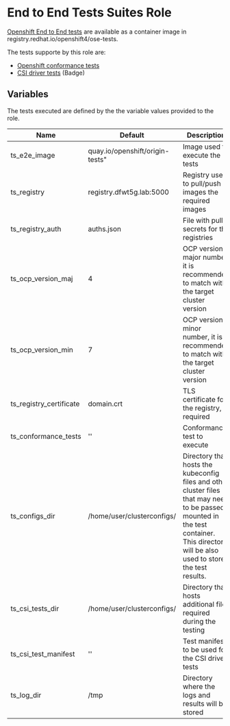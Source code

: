 # End to End Tests Suites Role

[Openshift End to End tests](https://github.com/openshift/openshift-tests) are available as a container image in registry.redhat.io/openshift4/ose-tests.

The tests supporte by this role are:
 - [Openshift conformance tests](https://github.com/openshift/openshift-tests)
 - [CSI driver tests](https://redhat-connect.gitbook.io/openshift-badges/badges/container-storage-interface-csi-1/workflow/test-environment) (Badge)

## Variables

The tests executed are defined by the the variable values provided to the role.

Name                               | Default                                    | Description
---------------------------------- | ------------------------------------------ | -------------------------------------------------------------
ts\_e2e\_image                     | quay.io/openshift/origin-tests"            | Image used to execute the tests
ts\_registry                       | registry.dfwt5g.lab:5000                   | Registry used to pull/push images the required images
ts\_registry\_auth                 | auths.json                                 | File with pull secrets for the registries
ts\_ocp\_version\_maj              | 4                                          | OCP version major number, it is recommended to match with the target cluster version
ts\_ocp\_version\_min              | 7                                          | OCP version minor number, it is recommended to match with the target cluster version
ts\_registry\_certificate          | domain.crt                                 | TLS certificate for the registry, if required
ts\_conformance\_tests             | ''                                         | Conformance test to execute
ts\_configs\_dir                   | /home/user/clusterconfigs/                 | Directory that hosts the kubeconfig files and other cluster files that may need to be passed mounted in the test container. This directory will be also used to store the test results.
ts\_csi\_tests\_dir                | /home/user/clusterconfigs/                 | Directory that hosts additional files required during the testing
ts\_csi\_test\_manifest            | ''                                         | Test manifest to be used for the CSI driver tests
ts_log_dir                         | /tmp                                       | Directory where the logs and results will be stored
